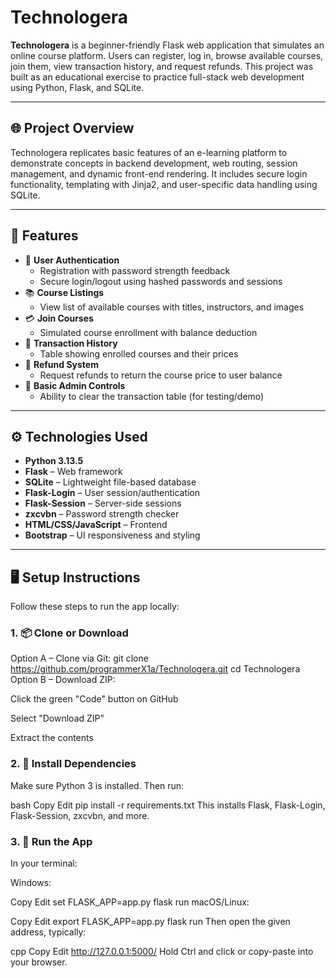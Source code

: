 
# Technologera

**Technologera** is a beginner-friendly Flask web application that simulates an online course platform. Users can register, log in, browse available courses, join them, view transaction history, and request refunds. This project was built as an educational exercise to practice full-stack web development using Python, Flask, and SQLite.

---

## 🌐 Project Overview

Technologera replicates basic features of an e-learning platform to demonstrate concepts in backend development, web routing, session management, and dynamic front-end rendering. It includes secure login functionality, templating with Jinja2, and user-specific data handling using SQLite.

---

## 🚀 Features

- 🔐 **User Authentication**
  - Registration with password strength feedback
  - Secure login/logout using hashed passwords and sessions
- 📚 **Course Listings**
  - View list of available courses with titles, instructors, and images
- 💳 **Join Courses**
  - Simulated course enrollment with balance deduction
- 📜 **Transaction History**
  - Table showing enrolled courses and their prices
- 🔁 **Refund System**
  - Request refunds to return the course price to user balance
- 🧾 **Basic Admin Controls**
  - Ability to clear the transaction table (for testing/demo)

---

## ⚙️ Technologies Used

- **Python 3.13.5**
- **Flask** – Web framework
- **SQLite** – Lightweight file-based database
- **Flask-Login** – User session/authentication
- **Flask-Session** – Server-side sessions
- **zxcvbn** – Password strength checker
- **HTML/CSS/JavaScript** – Frontend
- **Bootstrap** – UI responsiveness and styling

---
  ## 🖥️ Setup Instructions

Follow these steps to run the app locally:

### 1. 📦 Clone or Download

Option A – Clone via Git:
git clone https://github.com/programmerX1a/Technologera.git
cd Technologera
Option B – Download ZIP:

Click the green "Code" button on GitHub

Select "Download ZIP"

Extract the contents

### 2. 🐍 Install Dependencies
Make sure Python 3 is installed. Then run:

bash
Copy
Edit
pip install -r requirements.txt
This installs Flask, Flask-Login, Flask-Session, zxcvbn, and more.

### 3. 🚦 Run the App
In your terminal:

Windows:


Copy
Edit
set FLASK_APP=app.py
flask run
macOS/Linux:


Copy
Edit
export FLASK_APP=app.py
flask run
Then open the given address, typically:

cpp
Copy
Edit
http://127.0.0.1:5000/
Hold Ctrl and click or copy-paste into your browser.
